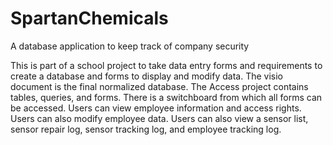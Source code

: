 SpartanChemicals
================

A database application to keep track of company security

This is part of a school project to take data entry forms and requirements to create a database and forms to display and modify data. The visio document is the final normalized database. The Access project contains tables, queries, and forms. There is a switchboard from which all forms can be accessed. Users can view employee information and access rights. Users can also modify employee data. Users can also view a sensor list, sensor repair log, sensor tracking log, and employee tracking log.

